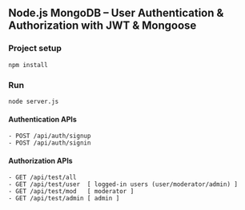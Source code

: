 ## Node.js MongoDB – User Authentication & Authorization with JWT & Mongoose

### Project setup
```
npm install
```

### Run
```
node server.js

```
#### Authentication APIs
```
- POST /api/auth/signup
- POST /api/auth/signin

```
#### Authorization APIs
```
- GET /api/test/all
- GET /api/test/user  [ logged-in users (user/moderator/admin) ]
- GET /api/test/mod   [ moderator ]
- GET /api/test/admin [ admin ]

```
